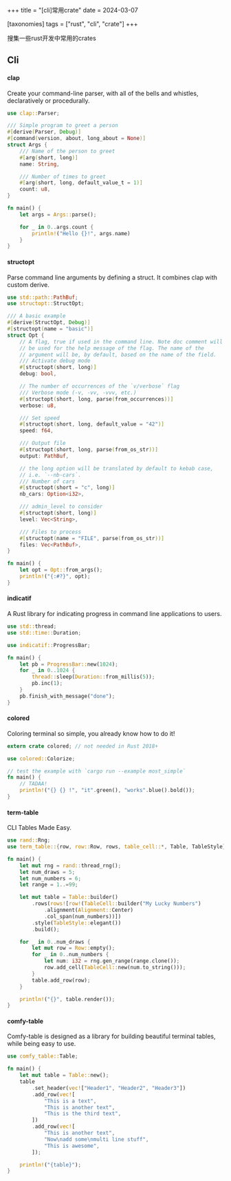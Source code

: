 +++
title = "[cli]常用crate"
date = 2024-03-07

[taxonomies]
tags = ["rust", "cli", "crate"]
+++

搜集一些rust开发中常用的crates

<!-- more -->

## Cli

#### clap

Create your command-line parser, with all of the bells and whistles, declaratively or procedurally.

```rust
use clap::Parser;

/// Simple program to greet a person
#[derive(Parser, Debug)]
#[command(version, about, long_about = None)]
struct Args {
    /// Name of the person to greet
    #[arg(short, long)]
    name: String,

    /// Number of times to greet
    #[arg(short, long, default_value_t = 1)]
    count: u8,
}

fn main() {
    let args = Args::parse();

    for _ in 0..args.count {
        println!("Hello {}!", args.name)
    }
}
```

#### structopt

Parse command line arguments by defining a struct. It combines clap with custom derive.

```rust
use std::path::PathBuf;
use structopt::StructOpt;

/// A basic example
#[derive(StructOpt, Debug)]
#[structopt(name = "basic")]
struct Opt {
    // A flag, true if used in the command line. Note doc comment will
    // be used for the help message of the flag. The name of the
    // argument will be, by default, based on the name of the field.
    /// Activate debug mode
    #[structopt(short, long)]
    debug: bool,

    // The number of occurrences of the `v/verbose` flag
    /// Verbose mode (-v, -vv, -vvv, etc.)
    #[structopt(short, long, parse(from_occurrences))]
    verbose: u8,

    /// Set speed
    #[structopt(short, long, default_value = "42")]
    speed: f64,

    /// Output file
    #[structopt(short, long, parse(from_os_str))]
    output: PathBuf,

    // the long option will be translated by default to kebab case,
    // i.e. `--nb-cars`.
    /// Number of cars
    #[structopt(short = "c", long)]
    nb_cars: Option<i32>,

    /// admin_level to consider
    #[structopt(short, long)]
    level: Vec<String>,

    /// Files to process
    #[structopt(name = "FILE", parse(from_os_str))]
    files: Vec<PathBuf>,
}

fn main() {
    let opt = Opt::from_args();
    println!("{:#?}", opt);
}
```

#### indicatif

A Rust library for indicating progress in command line applications to users.

```rust
use std::thread;
use std::time::Duration;

use indicatif::ProgressBar;

fn main() {
    let pb = ProgressBar::new(1024);
    for _ in 0..1024 {
        thread::sleep(Duration::from_millis(5));
        pb.inc(1);
    }
    pb.finish_with_message("done");
}
```

#### colored

Coloring terminal so simple, you already know how to do it!

```rust
extern crate colored; // not needed in Rust 2018+

use colored::Colorize;

// test the example with `cargo run --example most_simple`
fn main() {
    // TADAA!
    println!("{} {} !", "it".green(), "works".blue().bold());
}
```

#### term-table

CLI Tables Made Easy.

```rust
use rand::Rng;
use term_table::{row, row::Row, rows, table_cell::*, Table, TableStyle};

fn main() {
    let mut rng = rand::thread_rng();
    let num_draws = 5;
    let num_numbers = 6;
    let range = 1..=99;

    let mut table = Table::builder()
        .rows(rows![row!(TableCell::builder("My Lucky Numbers")
            .alignment(Alignment::Center)
            .col_span(num_numbers))])
        .style(TableStyle::elegant())
        .build();

    for _ in 0..num_draws {
        let mut row = Row::empty();
        for _ in 0..num_numbers {
            let num: i32 = rng.gen_range(range.clone());
            row.add_cell(TableCell::new(num.to_string()));
        }
        table.add_row(row);
    }

    println!("{}", table.render());
}
```

#### comfy-table

Comfy-table is designed as a library for building beautiful terminal tables, while being easy to use.

```rust
use comfy_table::Table;

fn main() {
    let mut table = Table::new();
    table
        .set_header(vec!["Header1", "Header2", "Header3"])
        .add_row(vec![
            "This is a text",
            "This is another text",
            "This is the third text",
        ])
        .add_row(vec![
            "This is another text",
            "Now\nadd some\nmulti line stuff",
            "This is awesome",
        ]);

    println!("{table}");
}
```
